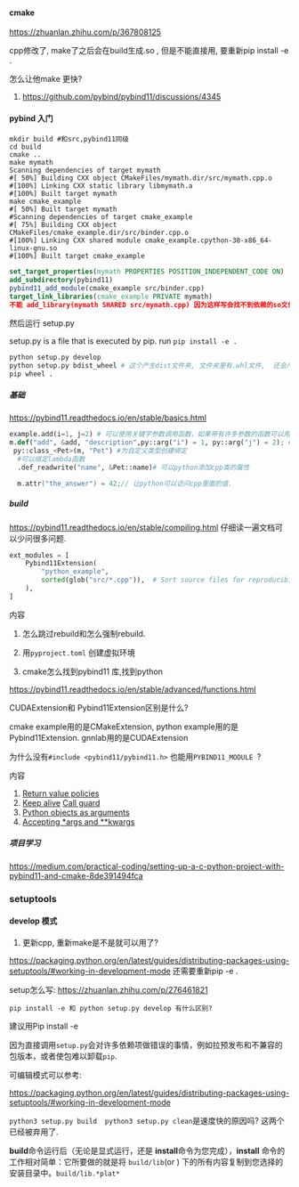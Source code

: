#### cmake

https://zhuanlan.zhihu.com/p/367808125

cpp修改了, make了之后会在build生成.so , 但是不能直接用, 要重新pip install -e .

怎么让他make 更快?

1. https://github.com/pybind/pybind11/discussions/4345 







#### pybind 入门

```shell
mkdir build #和src,pybind11同级
cd build
cmake ..
make mymath
Scanning dependencies of target mymath
#[ 50%] Building CXX object CMakeFiles/mymath.dir/src/mymath.cpp.o
#[100%] Linking CXX static library libmymath.a
#[100%] Built target mymath
make cmake_example
#[ 50%] Built target mymath
#Scanning dependencies of target cmake_example
#[ 75%] Building CXX object CMakeFiles/cmake_example.dir/src/binder.cpp.o
#[100%] Linking CXX shared module cmake_example.cpython-38-x86_64-linux-gnu.so
#[100%] Built target cmake_example
```

 ```cmake
 set_target_properties(mymath PROPERTIES POSITION_INDEPENDENT_CODE ON)
 add_subdirectory(pybind11)
 pybind11_add_module(cmake_example src/binder.cpp)
 target_link_libraries(cmake_example PRIVATE mymath)
 不能 add_library(mymath SHARED src/mymath.cpp) 因为这样写会找不到依赖的so文件, 
 ```

然后运行 setup.py

setup.py is a file that is executed by pip. run `pip install -e .`  

```py
python setup.py develop
python setup.py bdist_wheel # 这个产生dist文件夹, 文件夹里有.whl文件,  还会产生egg-info然后 pip install .whl文件,就会把.so放在site-packages中.
pip wheel .
```

##### 基础

https://pybind11.readthedocs.io/en/stable/basics.html

```python
example.add(i=1, j=2) # 可以使用关键字参数调用函数，如果带有许多参数的函数可以用
m.def("add", &add, "description",py::arg("i") = 1, py::arg("j") = 2); # 默认参数 
 py::class_<Pet>(m, "Pet") #为自定义类型创建绑定
  #可以绑定lambda函数
  .def_readwrite("name", &Pet::name)# 可以python添加cpp类的属性
```



```cpp
  m.attr("the_answer") = 42;// 让python可以访问cpp里面的值. 
```



##### build

https://pybind11.readthedocs.io/en/stable/compiling.html 仔细读一遍文档可以少问很多问题. 

```python
ext_modules = [
    Pybind11Extension(
        "python_example",
        sorted(glob("src/*.cpp")),  # Sort source files for reproducibility
    ),
]
```

内容

1. 怎么跳过rebuild和怎么强制rebuild.

2. 用`pyproject.toml` 创建虚拟环境
3. cmake怎么找到pybind11 库,找到python

https://pybind11.readthedocs.io/en/stable/advanced/functions.html

CUDAExtension和  Pybind11Extension区别是什么? 

cmake example用的是CMakeExtension, python example用的是Pybind11Extension. gnnlab用的是CUDAExtension

为什么没有`#include <pybind11/pybind11.h>`  也能用`PYBIND11_MODULE `?

内容

1. [Return value policies](https://pybind11.readthedocs.io/en/stable/advanced/functions.html#return-value-policies) 
2. [Keep alive](https://pybind11.readthedocs.io/en/stable/advanced/functions.html#keep-alive) [Call guard](https://pybind11.readthedocs.io/en/stable/advanced/functions.html#call-guard) 
3.  [Python objects as arguments](https://pybind11.readthedocs.io/en/stable/advanced/functions.html#python-objects-as-arguments)
4. [Accepting *args and **kwargs](https://pybind11.readthedocs.io/en/stable/advanced/functions.html#accepting-args-and-kwargs) 





##### 项目学习

https://medium.com/practical-coding/setting-up-a-c-python-project-with-pybind11-and-cmake-8de391494fca



### setuptools

#### develop 模式

1. 更新cpp, 重新make是不是就可以用了? 

https://packaging.python.org/en/latest/guides/distributing-packages-using-setuptools/#working-in-development-mode  还需要重新pip -e . 

setup怎么写:   https://zhuanlan.zhihu.com/p/276461821

```
pip install -e 和 python setup.py develop 有什么区别? 
```

建议用Pip install -e 

因为直接调用`setup.py`会对许多依赖项做错误的事情，例如拉预发布和不兼容的包版本，或者使包难以卸载`pip`.

可编辑模式可以参考:

https://packaging.python.org/en/latest/guides/distributing-packages-using-setuptools/#working-in-development-mode 

`python3 setup.py build  python3 setup.py clean`是速度快的原因吗? 这两个已经被弃用了. 

**build**命令运行后（无论是显式运行，还是 **install**命令为您完成），**install** 命令的工作相对简单：它所要做的就是将 `build/lib`(or ) 下的所有内容复制到您选择的安装目录中。`build/lib.*plat*`

